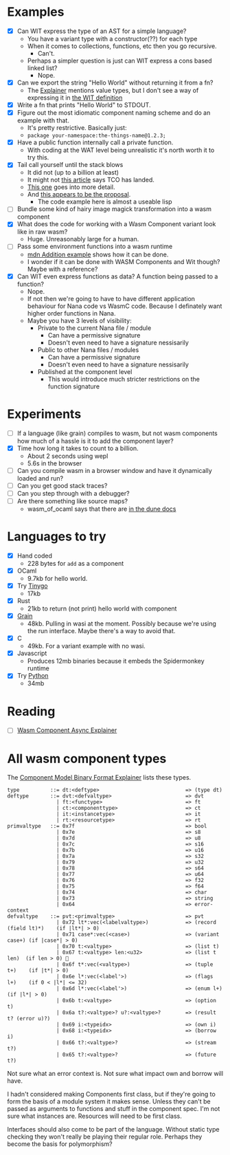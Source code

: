 # Examples

- [x] Can WIT express the type of an AST for a simple language?
  - You have a variant type with a constructor(??) for each type
  - When it comes to collections, functions, etc then you go recursive.
    - Can't.
  - Perhaps a simpler question is just can WIT express a cons based linked list?
    - Nope.
- [x] Can we export the string "Hello World" without returning it from a fn?
  - The
  [Explainer](https://github.com/WebAssembly/component-model/blob/main/design/mvp/Explainer.md#-value-definitions)
  mentions value types, but I don't see a way of expressing it in [the WIT
  definition](https://github.com/WebAssembly/component-model/blob/main/design/mvp/WIT.md)
- [x] Write a fn that prints "Hello World" to STDOUT.
- [x] Figure out the most idiomatic component naming scheme and do an example with that.
  - It's pretty restrictive. Basically just:
  - `package your-namespace:the-things-name@1.2.3;`
- [x] Have a public function internally call a private function.
  - With coding at the WAT level being unrealistic it's north worth it to try this.
- [x] Tail call yourself until the stack blows
  - It did not (up to a billion at least)
  - It might not [this article](https://web.dev/blog/wasmgc-wasm-tail-call-optimizations-baseline) says TCO has landed.
  - [This one](https://v8.dev/blog/wasm-tail-call) goes into more detail.
  - And [this appears to be the proposal](https://github.com/WebAssembly/tail-call/blob/main/proposals/tail-call/Overview.md).
    - The code example here is almost a useable lisp
- [ ] Bundle some kind of hairy image magick transformation into a wasm component
- [x] What does the code for working with a Wasm Component variant look like in raw wasm?
  - Huge. Unreasonably large for a human.
- [ ] Pass some environment functions into a wasm runtime
  - [mdn Addition example](https://developer.mozilla.org/en-US/docs/WebAssembly/Reference/Numeric/Addition) shows how it can be done.
  - I wonder if it can be done with WASM Components and Wit though? Maybe with a reference?
- [x] Can WIT even express functions as data? A function being passed to a function?
  - Nope.
  - If not then we're going to have to have different application behaviour for
    Nana code vs WasmC code. Because I definately want higher order functions in
    Nana.
  - Maybe you have 3 levels of visibility:
    - Private to the current Nana file / module
      - Can have a permissive signature
      - Doesn't even need to have a signature nessisarily
    - Public to other Nana files / modules
      - Can have a permissive signature
      - Doesn't even need to have a signature nessisarily
    - Published at the component level
      - This would introduce much stricter restrictions on the function signature

# Experiments

- [ ] If a language (like grain) compiles to wasm, but not wasm components how much of a hassle is it to add the component layer?
- [x] Time how long it takes to count to a billion.
  - About 2 seconds using wepl
  - 5.6s in the browser
- [ ] Can you compile wasm in a browser window and have it dynamically loaded and run?
- [ ] Can you get good stack traces?
- [ ] Can you step through with a debugger?
- [ ] Are there something like source maps?
  - wasm_of_ocaml says that there are [in the dune docs](https://dune.readthedocs.io/en/latest/wasmoo.html)

# Languages to try

- [x] Hand coded
  - 228 bytes for `add` as a component
- [x] OCaml
  - 9.7kb for hello world.
- [x] Try [Tinygo](https://github.com/bytecodealliance/go-modules)
  - 17kb
- [x] Rust
  - 21kb to return (not print) hello world with component
- [x] [Grain](http://grain-lang.org)
  - 48kb. Pulling in wasi at the moment. Possibly because we're using the run interface. Maybe there's a way to avoid that.
- [x] C
  - 49kb. For a variant example with no wasi.
- [x] Javascript
  - Produces 12mb binaries because it embeds the Spidermonkey runtime
- [x] Try [Python](https://github.com/bytecodealliance/componentize-py)
  - 34mb

# Reading

- [ ] [Wasm Component Async Explainer](https://github.com/WebAssembly/component-model/blob/main/design/mvp/Async.md#streams-and-futures)

# All wasm component types

The [Component Model Binary Format
Explainer](https://github.com/WebAssembly/component-model/blob/main/design/mvp/Binary.md)
lists these types.

``` ebnf
type          ::= dt:<deftype>                            => (type dt)
deftype       ::= dvt:<defvaltype>                        => dvt
                | ft:<functype>                           => ft
                | ct:<componenttype>                      => ct
                | it:<instancetype>                       => it
                | rt:<resourcetype>                       => rt
primvaltype   ::= 0x7f                                    => bool
                | 0x7e                                    => s8
                | 0x7d                                    => u8
                | 0x7c                                    => s16
                | 0x7b                                    => u16
                | 0x7a                                    => s32
                | 0x79                                    => u32
                | 0x78                                    => s64
                | 0x77                                    => u64
                | 0x76                                    => f32
                | 0x75                                    => f64
                | 0x74                                    => char
                | 0x73                                    => string
                | 0x64                                    => error-context
defvaltype    ::= pvt:<primvaltype>                       => pvt
                | 0x72 lt*:vec(<labelvaltype>)            => (record (field lt)*)    (if |lt*| > 0)
                | 0x71 case*:vec(<case>)                  => (variant case+) (if |case*| > 0)
                | 0x70 t:<valtype>                        => (list t)
                | 0x67 t:<valtype> len:<u32>              => (list t len)  (if len > 0) 🔧
                | 0x6f t*:vec(<valtype>)                  => (tuple t+)    (if |t*| > 0)
                | 0x6e l*:vec(<label'>)                   => (flags l+)    (if 0 < |l*| <= 32)
                | 0x6d l*:vec(<label'>)                   => (enum l+)     (if |l*| > 0)
                | 0x6b t:<valtype>                        => (option t)
                | 0x6a t?:<valtype>? u?:<valtype>?        => (result t? (error u)?)
                | 0x69 i:<typeidx>                        => (own i)
                | 0x68 i:<typeidx>                        => (borrow i)
                | 0x66 t?:<valtype>?                      => (stream t?)
                | 0x65 t?:<valtype>?                      => (future t?)
```

Not sure what an error context is. Not sure what impact own and borrow will have.

I hadn't considered making Components first class, but if they're going to form
the basis of a module system it makes sense. Unless they can't be passed as
arguments to functions and stuff in the component spec. I'm not sure what
instances are. Resources will need to be first class.

Interfaces should also come to be part of the language. Without static type
checking they won't really be playing their regular role. Perhaps they become
the basis for polymorphism?

